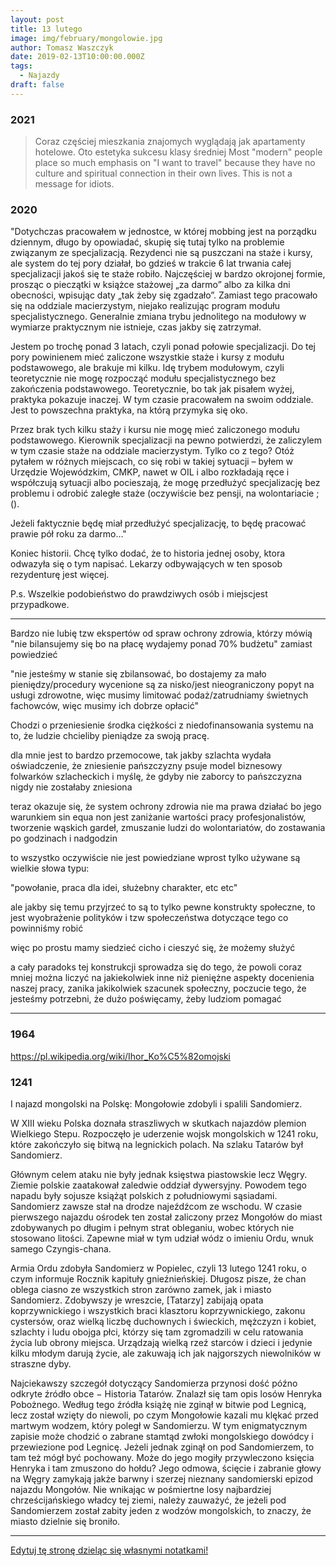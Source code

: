 ```yaml
---
layout: post
title: 13 lutego
image: img/february/mongolowie.jpg
author: Tomasz Waszczyk
date: 2019-02-13T10:00:00.000Z
tags:
  - Najazdy
draft: false
---
```


### 2021

> Coraz częściej mieszkania znajomych wyglądają jak apartamenty hotelowe. Oto estetyka sukcesu klasy średniej
> Most "modern" people place so much emphasis on "I want to travel" because they have no culture and spiritual connection in their own lives. This is not a message for idiots.

### 2020

"Dotychczas pracowałem w jednostce, w której mobbing jest na porządku dziennym, długo by opowiadać, skupię się tutaj tylko na problemie związanym ze specjalizacją. Rezydenci nie są puszczani na staże i kursy, ale system do tej pory działał, bo gdzieś w trakcie 6 lat trwania całej specjalizacji jakoś się te staże robiło. Najczęściej w bardzo okrojonej formie, prosząc o pieczątki w książce stażowej „za darmo” albo za kilka dni obecności, wpisując daty „tak żeby się zgadzało”. Zamiast tego pracowało się na oddziale macierzystym, niejako realizując program modułu specjalistycznego. Generalnie zmiana trybu jednolitego na modułowy w wymiarze praktycznym nie istnieje, czas jakby się zatrzymał.

Jestem po trochę ponad 3 latach, czyli ponad połowie specjalizacji. Do tej pory powinienem mieć zaliczone wszystkie staże i kursy z modułu podstawowego, ale brakuje mi kilku. Idę trybem modułowym, czyli teoretycznie nie mogę rozpocząć modułu specjalistycznego bez zakończenia podstawowego. Teoretycznie, bo tak jak pisałem wyżej, praktyka pokazuje inaczej. W tym czasie pracowałem na swoim oddziale. Jest to powszechna praktyka, na którą przymyka się oko.

Przez brak tych kilku staży i kursu nie mogę mieć zaliczonego modułu podstawowego. Kierownik specjalizacji na pewno potwierdzi, że zaliczylem w tym czasie staże na oddziale macierzystym. Tylko co z tego? Otóż pytałem w różnych miejscach, co się robi w takiej sytuacji – byłem w Urzędzie Wojewódzkim, CMKP, nawet w OIL i albo rozkładają ręce i współczują sytuacji albo pocieszają, że mogę przedłużyć specjalizację bez problemu i odrobić zaległe staże (oczywiście bez pensji, na wolontariacie ;().

Jeżeli faktycznie będę miał przedłużyć specjalizację, to będę pracować prawie pół roku za darmo…"

Koniec historii. Chcę tylko dodać, że to historia jednej osoby, ktora odwazyła się o tym napisać. Lekarzy odbywających w ten sposob rezydenturę jest więcej.

P.s. Wszelkie podobieństwo do prawdziwych osób i miejscjest przypadkowe.

---

Bardzo nie lubię tzw ekspertów od spraw ochrony zdrowia, którzy mówią "nie bilansujemy się bo na płacę wydajemy ponad 70% budżetu" zamiast powiedzieć

"nie jesteśmy w stanie się zbilansować, bo dostajemy za mało pieniędzy/procedury wycenione są za nisko/jest nieograniczony popyt na usługi zdrowotne, więc musimy limitować podaż/zatrudniamy świetnych fachowców, więc musimy ich dobrze opłacić"

Chodzi o przeniesienie środka ciężkości z niedofinansowania systemu na to, że ludzie chcieliby pieniądze za swoją pracę.

dla mnie jest to bardzo przemocowe, tak jakby szlachta wydała oświadczenie, że zniesienie pańszczyzny psuje model biznesowy folwarków szlacheckich i myślę, że gdyby nie zaborcy to pańszczyzna nigdy nie zostałaby zniesiona

teraz okazuje się, że system ochrony zdrowia nie ma prawa działać bo jego warunkiem sin equa non jest zaniżanie wartości pracy profesjonalistów, tworzenie wąskich gardeł, zmuszanie ludzi do wolontariatów, do zostawania po godzinach i nadgodzin

to wszystko oczywiście nie jest powiedziane wprost tylko używane są wielkie słowa typu:

"powołanie, praca dla idei, służebny charakter, etc etc"

ale jakby się temu przyjrzeć to są to tylko pewne konstrukty społeczne, to jest wyobrażenie polityków i tzw społeczeństwa dotyczące tego co powinniśmy robić

więc po prostu mamy siedzieć cicho i cieszyć się, że możemy służyć

a cały paradoks tej konstrukcji sprowadza się do tego, że powoli coraz mniej można liczyć na jakiekolwiek inne niż pieniężne aspekty docenienia naszej pracy, zanika jakikolwiek szacunek społeczny, poczucie tego, że jesteśmy potrzebni, że dużo poświęcamy, żeby ludziom pomagać

---

### 1964

https://pl.wikipedia.org/wiki/Ihor_Ko%C5%82omojski

### 1241

I najazd mongolski na Polskę: Mongołowie zdobyli i spalili Sandomierz.

W XIII wieku Polska doznała straszliwych w skutkach najazdów plemion Wielkiego Stepu. Rozpoczęło je uderzenie wojsk mongolskich w 1241 roku, które zakończyło się bitwą na legnickich polach. Na szlaku Tatarów był Sandomierz.

Głównym celem ataku nie były jednak księstwa piastowskie lecz Węgry. Ziemie polskie zaatakował zaledwie oddział dywersyjny. Powodem tego napadu były sojusze książąt polskich z południowymi sąsiadami. Sandomierz zawsze stał na drodze najeźdźcom ze wschodu. W czasie pierwszego najazdu ośrodek ten został zaliczony przez Mongołów do miast zdobywanych po długim i pełnym strat obleganiu, wobec których nie stosowano litości. Zapewne miał w tym udział wódz o imieniu Ordu, wnuk samego Czyngis-chana.

Armia Ordu zdobyła Sandomierz w Popielec, czyli 13 lutego 1241 roku, o czym informuje Rocznik kapituły gnieźnieńskiej. Długosz pisze, że chan oblega ciasno ze wszystkich stron zarówno zamek, jak i miasto Sandomierz. Zdobywszy je wreszcie, [Tatarzy] zabijają opata koprzywnickiego i wszystkich braci klasztoru koprzywnickiego, zakonu cystersów, oraz wielką liczbę duchownych i świeckich, mężczyzn i kobiet, szlachty i ludu obojga płci, którzy się tam zgromadzili w celu ratowania życia lub obrony miejsca. Urządzają wielką rzeź starców i dzieci i jedynie kilku młodym darują życie, ale zakuwają ich jak najgorszych niewolników w straszne dyby.

Najciekawszy szczegół dotyczący Sandomierza przynosi dość późno odkryte źródło obce − Historia Tatarów. Znalazł się tam opis losów Henryka Pobożnego. Według tego źródła książę nie zginął w bitwie pod Legnicą, lecz został wzięty do niewoli, po czym Mongołowie kazali mu klękać przed martwym wodzem, który poległ w Sandomierzu. W tym enigmatycznym zapisie może chodzić o zabrane stamtąd zwłoki mongolskiego dowódcy i przewiezione pod Legnicę. Jeżeli jednak zginął on pod Sandomierzem, to tam też mógł być pochowany. Może do jego mogiły przywleczono księcia Henryka i tam zmuszono do hołdu? Jego odmowa, ścięcie i zabranie głowy na Węgry zamykają jakże barwny i szerzej nieznany sandomierski epizod najazdu Mongołów. Nie wnikając w pośmiertne losy najbardziej chrześcijańskiego władcy tej ziemi, należy zauważyć, że jeżeli pod Sandomierzem został zabity jeden z wodzów mongolskich, to znaczy, że miasto dzielnie się broniło.

---

<a href="https://github.com/TomaszWaszczyk/historia.waszczyk.com/edit/master/src/content/february-13.md" target="_blank">Edytuj tę stronę dzieląc się własnymi notatkami!</a>

